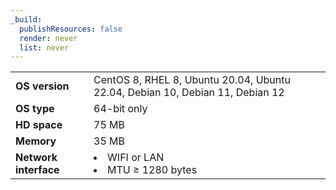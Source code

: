 ```yaml
---
_build:
  publishResources: false
  render: never
  list: never
---
```


|                      |    |
| ---------------------| ---|
| **OS version**       | CentOS 8, RHEL 8, Ubuntu 20.04, Ubuntu 22.04, Debian 10, Debian 11, Debian 12|
| **OS type**          | 64-bit only |
| **HD space**         | 75 MB|
| **Memory**           | 35 MB |
| **Network interface**| <li> WIFI or LAN </li> <li> MTU ≥ 1280 bytes</li>|